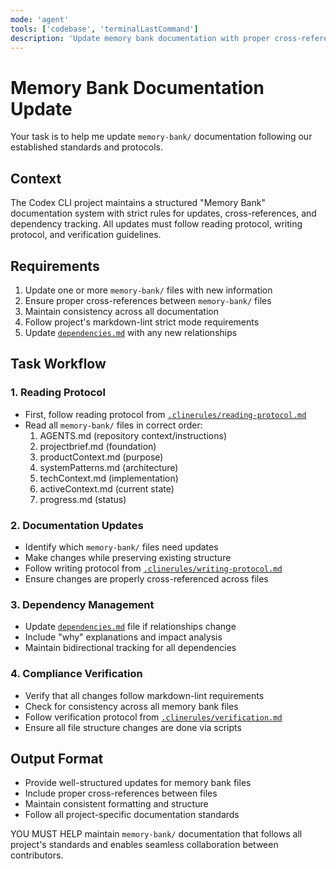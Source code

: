 ```yaml
---
mode: 'agent'
tools: ['codebase', 'terminalLastCommand']
description: 'Update memory bank documentation with proper cross-references'
---
```


# Memory Bank Documentation Update

Your task is to help me update `memory-bank/` documentation following our established standards and protocols.

## Context

The Codex CLI project maintains a structured "Memory Bank" documentation system with strict rules for updates, cross-references, and dependency tracking. All updates must follow reading protocol, writing protocol, and verification guidelines.

## Requirements

1. Update one or more `memory-bank/` files with new information
2. Ensure proper cross-references between `memory-bank/` files
3. Maintain consistency across all documentation
4. Follow project's markdown-lint strict mode requirements
5. Update [`dependencies.md`](../../memory-bank/dependencies.md) with any new relationships

## Task Workflow

### 1. Reading Protocol

- First, follow reading protocol from [`.clinerules/reading-protocol.md`](../../.clinerules/reading-protocol.md)
- Read all `memory-bank/` files in correct order:
  1. AGENTS.md (repository context/instructions)
  2. projectbrief.md (foundation)
  3. productContext.md (purpose)
  4. systemPatterns.md (architecture)
  5. techContext.md (implementation)
  6. activeContext.md (current state)
  7. progress.md (status)

### 2. Documentation Updates

- Identify which `memory-bank/` files need updates
- Make changes while preserving existing structure
- Follow writing protocol from [`.clinerules/writing-protocol.md`](../../.clinerules/writing-protocol.md)
- Ensure changes are properly cross-referenced across files

### 3. Dependency Management

- Update [`dependencies.md`](../../memory-bank/dependencies.md) file if relationships change
- Include "why" explanations and impact analysis
- Maintain bidirectional tracking for all dependencies

### 4. Compliance Verification

- Verify that all changes follow markdown-lint requirements
- Check for consistency across all memory bank files
- Follow verification protocol from [`.clinerules/verification.md`](../../.clinerules/verification.md)
- Ensure all file structure changes are done via scripts

## Output Format

- Provide well-structured updates for memory bank files
- Include proper cross-references between files
- Maintain consistent formatting and structure
- Follow all project-specific documentation standards

YOU MUST HELP maintain `memory-bank/` documentation that follows all project's standards and enables seamless collaboration between contributors.
